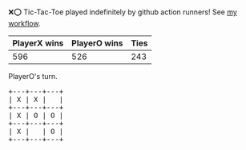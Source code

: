 :x::o: Tic-Tac-Toe played indefinitely by github action runners! See [my workflow](.github/workflows/play.yaml).

|PlayerX wins|PlayerO wins|Ties|
|-|-|-|
|596|526|243|

PlayerO's turn.

<pre>
+---+---+---+
| X | X |   |
+---+---+---+
| X | O | O |
+---+---+---+
| X |   | O |
+---+---+---+
</pre>